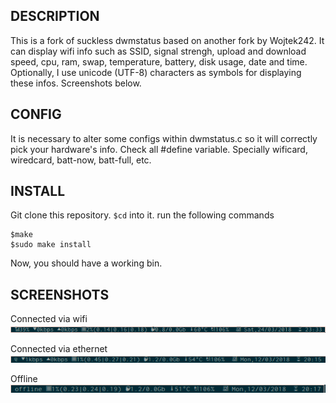 DESCRIPTION
-----------
This is a fork of suckless dwmstatus based on another fork by Wojtek242. It can display wifi info such as SSID, signal strengh, upload and download speed, cpu, ram, swap, temperature, battery, disk usage, date and time. Optionally, I use unicode (UTF-8) characters as symbols for displaying these infos. Screenshots below.

CONFIG
------
It is necessary to alter some configs within dwmstatus.c so it will correctly pick your hardware's info. Check all #define variable. Specially wificard, wiredcard, batt-now, batt-full, etc.

INSTALL
-------
Git clone this repository. `$cd` into it. run the following commands  
```
$make  
$sudo make install
```  
Now, you should have a working bin.

SCREENSHOTS
-----------
Connected via wifi  
![Screenshot](screenshots/ss_dwmstatus_wifi.png)

Connected via ethernet  
![Screenshot](screenshots/ss_dwmstatus_ethernet.png)

Offline  
![Screenshot](screenshots/ss_dwmstatus_offline.png)
